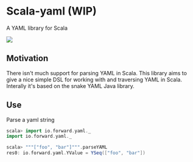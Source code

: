 # Scala-yaml (WIP)

A YAML library for Scala

![](https://api.travis-ci.org/owainlewis/scala-yaml.svg)

## Motivation

There isn't much support for parsing YAML in Scala. This library aims to give a nice simple DSL for working with and
traversing YAML in Scala. Interally it's based on the snake YAML Java library.

## Use

Parse a yaml string

```scala
scala> import io.forward.yaml._
import io.forward.yaml._

scala> """["foo", "bar"]""".parseYAML
res0: io.forward.yaml.YValue = YSeq(["foo", "bar"])
```

